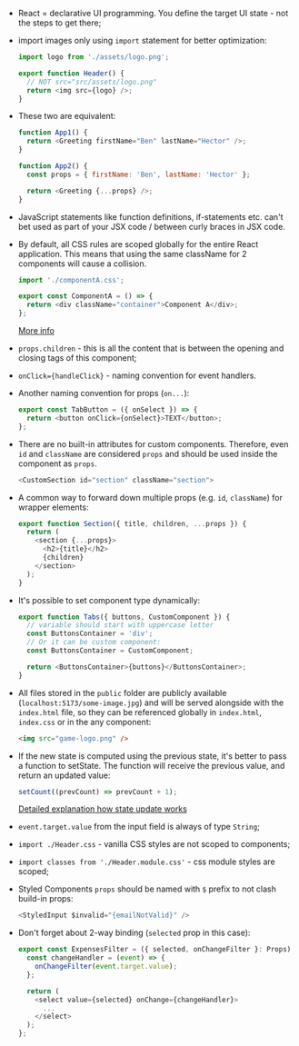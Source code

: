 - React = declarative UI programming. You define the target UI state - not the steps to get there;

- import images only using `import` statement for better optimization:

  ```js
  import logo from './assets/logo.png';

  export function Header() {
    // NOT src="src/assets/logo.png"
    return <img src={logo} />;
  }
  ```

- These two are equivalent:

  ```js
  function App1() {
    return <Greeting firstName="Ben" lastName="Hector" />;
  }

  function App2() {
    const props = { firstName: 'Ben', lastName: 'Hector' };

    return <Greeting {...props} />;
  }
  ```

- JavaScript statements like function definitions, if-statements etc. can't bet used as part of your JSX code / between curly braces in JSX code.

- By default, all CSS rules are scoped globally for the entire React application. This means that using the same className for 2 components will cause a collision.

  ```js
  import './componentA.css';

  export const ComponentA = () => {
    return <div className="container">Component A</div>;
  };
  ```

  [More info](https://www.upbeatcode.com/react/css-scoping-in-react-everything-you-need-to-know/)

- `props.children` - this is all the content that is between the opening and closing tags of this component;

- `onClick={handleClick}` - naming convention for event handlers.

- Another naming convention for props (`on...`):

  ```js
  export const TabButton = ({ onSelect }) => {
    return <button onClick={onSelect}>TEXT</button>;
  };
  ```

- There are no built-in attributes for custom components. Therefore, even `id` and `className` are considered `props` and should be used inside the component as `props`.

  ```js
  <CustomSection id="section" className="section">
  ```

- A common way to forward down multiple props (e.g. `id`, `className`) for wrapper elements:

  ```js
  export function Section({ title, children, ...props }) {
    return (
      <section {...props}>
        <h2>{title}</h2>
        {children}
      </section>
    );
  }
  ```

- It's possible to set component type dynamically:

  ```js
  export function Tabs({ buttons, CustomComponent }) {
    // variable should start with uppercase letter
    const ButtonsContainer = 'div';
    // Or it can be custom component:
    const ButtonsContainer = CustomComponent;

    return <ButtonsContainer>{buttons}</ButtonsContainer>;
  }
  ```

- All files stored in the `public` folder are publicly available (`localhost:5173/some-image.jpg`) and will be served alongside with the `index.html` file, so they can be referenced globally in `index.html`, `index.css` or in the any component:

  ```html
  <img src="game-logo.png" />
  ```

- If the new state is computed using the previous state, it's better to pass a function to setState. The function will receive the previous value, and return an updated value:

  ```js
  setCount((prevCount) => prevCount + 1);
  ```

  [Detailed explanation how state update works](https://react.dev/learn/queueing-a-series-of-state-updates)

- `event.target.value` from the input field is always of type `String`;

- `import ./Header.css` - vanilla CSS styles are not scoped to components;
- `import classes from './Header.module.css'` - css module styles are scoped;

- Styled Components `props` should be named with `$` prefix to not clash build-in props:

  ```js
  <StyledInput $invalid="{emailNotValid}" />
  ```

- Don't forget about 2-way binding (`selected` prop in this case):

  ```js
  export const ExpensesFilter = ({ selected, onChangeFilter }: Props) => {
    const changeHandler = (event) => {
      onChangeFilter(event.target.value);
    };

    return (
      <select value={selected} onChange={changeHandler}>
        ...
      </select>
    );
  };
  ```
